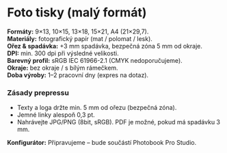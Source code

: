 # Foto tisky (malý formát)

**Formáty:** 9×13, 10×15, 13×18, 15×21, A4 (21×29,7).  
**Materiály:** fotografický papír (mat / polomat / lesk).  
**Ořez & spadávka:** +3 mm spadávka, bezpečná zóna 5 mm od okraje.  
**DPI:** min. 300 dpi při výsledné velikosti.  
**Barevný profil:** sRGB IEC 61966-2.1 (CMYK nedoporučujeme).  
**Okraje:** bez okraje / s bílým rámečkem.  
**Doba výroby:** 1–2 pracovní dny (expres na dotaz).

### Zásady prepressu
- Texty a loga držte min. 5 mm od ořezu (bezpečná zóna).
- Jemné linky alespoň 0,3 pt.
- Nahrávejte JPG/PNG (8bit, sRGB). PDF je možné, pokud má spadávku 3 mm.

**Konfigurátor:** Připravujeme – bude součástí Photobook Pro Studio.
